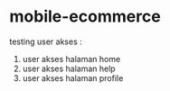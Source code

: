# mobile-ecommerce
testing user akses :
1. user akses halaman home
2. user akses halaman help
3. user akses halaman profile
